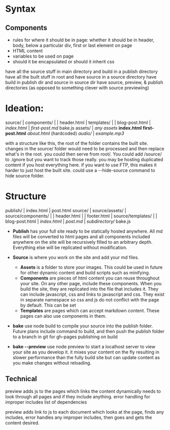 # Syntax

## Components
- rules for where it should be in page: whether it should be in header, body, below a particular div, first or last element on page
- HTML content
- variables to be used on page
- should it be encapsulated or should it inherit css


have all the source stuff in main directory and build in a publish directory
have all the built stuff in root and have source in a source directory
have build in publish dir and source in source dir
have source, preview, & publish directories (as opposed to something clever with source previewing) 

# Ideation:
source/
  | components/
  |   | header.html
  | templates/
  |   | blog-post.html
  | _index.html_
  | _first-post.md_
bake.js
assets/
  | _any assets_
**index.html**
**first-post.html**
_about.html_ (hardcoded)
_audio/_
  | _example.mp3_


with a structure like this, the root of the folder contains the built site. changes in the source/ folder would need to be processed and then replace what's in the root. you could then serve from root/. You could add /source/ to .ignore but you want to track those really.
you may be hosting duplicated content if you host everything here. if you want to use FTP, this makes it harder to just host the built site. could use a --hide-source command to hide source folder. 


# Structure
publish/
  | index.html
  | post.html
source/
  | source/assets/
  | source/components/
  |   | header.html
  |   | footer.html
  | source/templates/
  |   | blog-post.html
  | _index.html_
  | _post.md_
  | _subdirectory/_
bake.js

- **Publish** has your full site ready to be statically hosted anywhere. All md files will be converted to html pages and all components included anywhere on the site will be recursively filled to an arbitrary depth. Everything else will be replicated without modification.
- **Source** is where you work on the site and add your md files.
	- **Assets** is a folder to store your images. This could be used in future for other dynamic content and build scripts such as minifying.
	- **Components** are pieces of html content you can reuse throughout your site. On any other page, include these components. When you build the site, they are replicated into the file that includes it. They can include javascript, css and links to javascript and css. They exist in separate namespace so css and js do not conflict with the page by default. This can be set
	- **Templates** are pages which can accept markdown content. These pages can also use components in them.

- **bake** use node build to compile your source into the publish folder. Future plans include command to build, and then push the publish folder to a branch in git for gh-pages publishing on build
- **bake --preview** use node preview to start a localhost server to view your site as you develop it. it mixes your content on the fly resulting in slower performance than the fully build site but can update content as you make changes without reloading.

## Technical

preview adds js to the pages which links the content dynamically
needs to look through all pages and if they include anything. error handling for improper includes
list of dependencies

preview adds link to js to each document which looks at the page, finds any includes, error handles any improper includes, then goes and gets the content desired. 